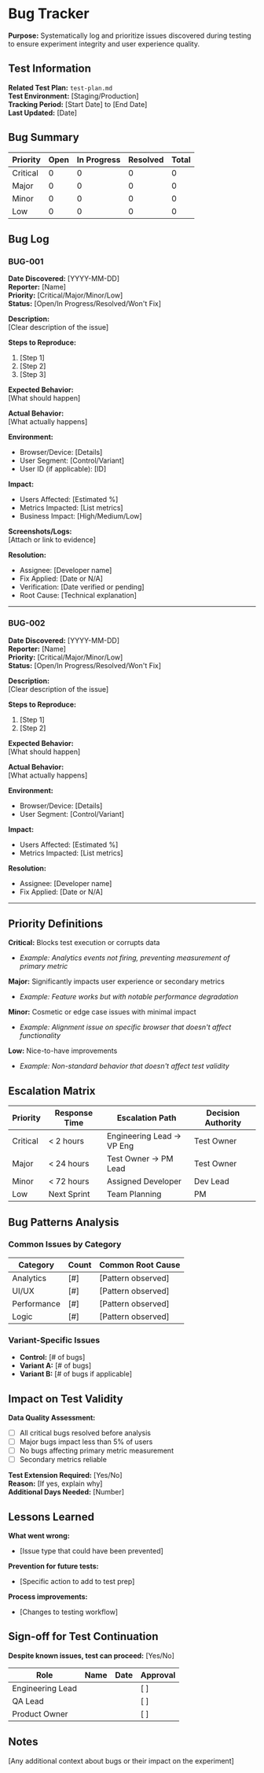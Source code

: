 # Bug Tracker

**Purpose:** Systematically log and prioritize issues discovered during testing to ensure experiment integrity and user experience quality.

## Test Information

**Related Test Plan:** `test-plan.md`  
**Test Environment:** [Staging/Production]  
**Tracking Period:** [Start Date] to [End Date]  
**Last Updated:** [Date]

## Bug Summary

| Priority | Open | In Progress | Resolved | Total |
|----------|------|-------------|----------|-------|
| Critical | 0 | 0 | 0 | 0 |
| Major | 0 | 0 | 0 | 0 |
| Minor | 0 | 0 | 0 | 0 |
| Low | 0 | 0 | 0 | 0 |

## Bug Log

### BUG-001
**Date Discovered:** [YYYY-MM-DD]  
**Reporter:** [Name]  
**Priority:** [Critical/Major/Minor/Low]  
**Status:** [Open/In Progress/Resolved/Won't Fix]

**Description:**  
[Clear description of the issue]

**Steps to Reproduce:**
1. [Step 1]
2. [Step 2]
3. [Step 3]

**Expected Behavior:**  
[What should happen]

**Actual Behavior:**  
[What actually happens]

**Environment:**
- Browser/Device: [Details]
- User Segment: [Control/Variant]
- User ID (if applicable): [ID]

**Impact:**
- Users Affected: [Estimated %]
- Metrics Impacted: [List metrics]
- Business Impact: [High/Medium/Low]

**Screenshots/Logs:**  
[Attach or link to evidence]

**Resolution:**
- Assignee: [Developer name]
- Fix Applied: [Date or N/A]
- Verification: [Date verified or pending]
- Root Cause: [Technical explanation]

---

### BUG-002
**Date Discovered:** [YYYY-MM-DD]  
**Reporter:** [Name]  
**Priority:** [Critical/Major/Minor/Low]  
**Status:** [Open/In Progress/Resolved/Won't Fix]

**Description:**  
[Clear description of the issue]

**Steps to Reproduce:**
1. [Step 1]
2. [Step 2]

**Expected Behavior:**  
[What should happen]

**Actual Behavior:**  
[What actually happens]

**Environment:**
- Browser/Device: [Details]
- User Segment: [Control/Variant]

**Impact:**
- Users Affected: [Estimated %]
- Metrics Impacted: [List metrics]

**Resolution:**
- Assignee: [Developer name]
- Fix Applied: [Date or N/A]

---

## Priority Definitions

**Critical:** Blocks test execution or corrupts data
- *Example: Analytics events not firing, preventing measurement of primary metric*

**Major:** Significantly impacts user experience or secondary metrics
- *Example: Feature works but with notable performance degradation*

**Minor:** Cosmetic or edge case issues with minimal impact
- *Example: Alignment issue on specific browser that doesn't affect functionality*

**Low:** Nice-to-have improvements
- *Example: Non-standard behavior that doesn't affect test validity*

## Escalation Matrix

| Priority | Response Time | Escalation Path | Decision Authority |
|----------|--------------|-----------------|-------------------|
| Critical | < 2 hours | Engineering Lead → VP Eng | Test Owner |
| Major | < 24 hours | Test Owner → PM Lead | Test Owner |
| Minor | < 72 hours | Assigned Developer | Dev Lead |
| Low | Next Sprint | Team Planning | PM |

## Bug Patterns Analysis

### Common Issues by Category
| Category | Count | Common Root Cause |
|----------|-------|-------------------|
| Analytics | [#] | [Pattern observed] |
| UI/UX | [#] | [Pattern observed] |
| Performance | [#] | [Pattern observed] |
| Logic | [#] | [Pattern observed] |

### Variant-Specific Issues
- **Control:** [# of bugs]
- **Variant A:** [# of bugs]
- **Variant B:** [# of bugs if applicable]

## Impact on Test Validity

**Data Quality Assessment:**
- [ ] All critical bugs resolved before analysis
- [ ] Major bugs impact less than 5% of users
- [ ] No bugs affecting primary metric measurement
- [ ] Secondary metrics reliable

**Test Extension Required:** [Yes/No]  
**Reason:** [If yes, explain why]  
**Additional Days Needed:** [Number]

## Lessons Learned

**What went wrong:**
- [Issue type that could have been prevented]

**Prevention for future tests:**
- [Specific action to add to test prep]

**Process improvements:**
- [Changes to testing workflow]

## Sign-off for Test Continuation

**Despite known issues, test can proceed:** [Yes/No]

| Role | Name | Date | Approval |
|------|------|------|----------|
| Engineering Lead | | | [ ] |
| QA Lead | | | [ ] |
| Product Owner | | | [ ] |

## Notes

[Any additional context about bugs or their impact on the experiment]